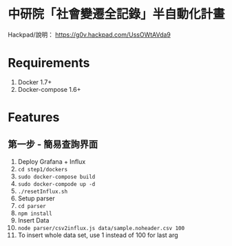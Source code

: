 # 中研院「社會變遷全記錄」半自動化計畫

Hackpad/說明： https://g0v.hackpad.com/UssOWtAVda9

# Requirements
1. Docker 1.7+
2. Docker-compose 1.6+

# Features

## 第一步 - 簡易查詢界面

1. Deploy Grafana + Influx 
  1. `cd step1/dockers`
  2. `sudo docker-compose build`
  3. `sudo docker-compode up -d`
  4. `./resetInflux.sh`
3. Setup parser 
  1. `cd parser`
  2. `npm install`
2. Insert Data
  1. `node parser/csv2influx.js data/sample.noheader.csv 100`
  2. To insert whole data set, use 1 instead of 100 for last arg
